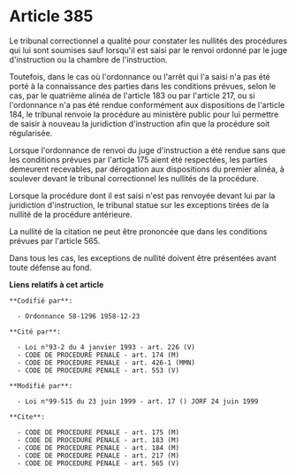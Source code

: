 # Article 385

Le tribunal correctionnel a qualité pour constater les nullités des procédures qui lui sont soumises sauf lorsqu'il est saisi
par le renvoi ordonné par le juge d'instruction ou la chambre de l'instruction.

Toutefois, dans le cas où l'ordonnance ou l'arrêt qui l'a saisi n'a pas été porté à la connaissance des parties dans les
conditions prévues, selon le cas, par le quatrième alinéa de l'article 183 ou par l'article 217, ou si l'ordonnance n'a pas
été rendue conformément aux dispositions de l'article 184, le tribunal renvoie la procédure au ministère public pour lui
permettre de saisir à nouveau la juridiction d'instruction afin que la procédure soit régularisée.

Lorsque l'ordonnance de renvoi du juge d'instruction a été rendue sans que les conditions prévues par l'article 175 aient été
respectées, les parties demeurent recevables, par dérogation aux dispositions du premier alinéa, à soulever devant le
tribunal correctionnel les nullités de la procédure.

Lorsque la procédure dont il est saisi n'est pas renvoyée devant lui par la juridiction d'instruction, le tribunal statue sur
les exceptions tirées de la nullité de la procédure antérieure.

La nullité de la citation ne peut être prononcée que dans les conditions prévues par l'article 565.

Dans tous les cas, les exceptions de nullité doivent être présentées avant toute défense au fond.

**Liens relatifs à cet article**

	**Codifié par**:

	  - Ordonnance 58-1296 1958-12-23

	**Cité par**:

	  - Loi n°93-2 du 4 janvier 1993 - art. 226 (V)
	  - CODE DE PROCEDURE PENALE - art. 174 (M)
	  - CODE DE PROCEDURE PENALE - art. 426-1 (MMN)
	  - CODE DE PROCEDURE PENALE - art. 553 (V)

	**Modifié par**:

	  - Loi n°99-515 du 23 juin 1999 - art. 17 () JORF 24 juin 1999

	**Cite**:

	  - CODE DE PROCEDURE PENALE - art. 175 (M)
	  - CODE DE PROCEDURE PENALE - art. 183 (M)
	  - CODE DE PROCEDURE PENALE - art. 184 (M)
	  - CODE DE PROCEDURE PENALE - art. 217 (M)
	  - CODE DE PROCEDURE PENALE - art. 565 (V)
